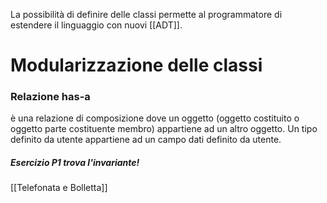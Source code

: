 La possibilità di definire delle classi permette al programmatore di estendere il linguaggio con nuovi [[ADT]]. 
# Modularizzazione delle classi

### Relazione has-a

è una relazione di composizione dove un oggetto (oggetto costituito o oggetto parte costituente membro) appartiene ad un altro oggetto. Un tipo definito da utente appartiene ad un campo dati definito da utente.

##### Esercizio P1 trova l'invariante!
[[Telefonata e Bolletta]]
